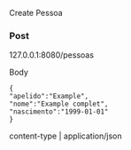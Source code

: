 Create Pessoa

### Post 
127.0.0.1:8080/pessoas

Body

```
{
"apelido":"Example",
"nome":"Example complet",
"nascimento":"1999-01-01"
}
```

content-type | application/json